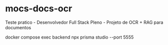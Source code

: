 # mocs-docs-ocr
Teste pratico - Desenvolvedor Full Stack Pleno - Projeto de OCR + RAG para documentos



docker compose exec backend npx prisma studio --port 5555
